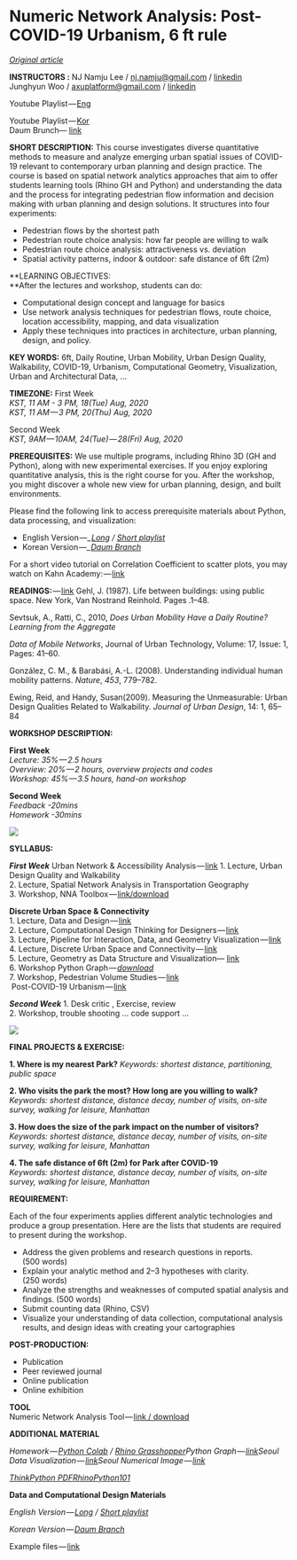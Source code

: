 # Numeric Network Analysis: Post-COVID-19 Urbanism, 6 ft rule

[_Original article_](https://nj-namju.medium.com/numeric-network-analysis-post-covid-19-urbanism-6-ft-rule-de267886b028)

**INSTRUCTORS :**
NJ Namju Lee / nj.namju@gmail.com / [linkedin](https://www.linkedin.com/in/nj-namju-lee-926b3252/)  
Junghyun Woo / axuplatform@gmail.com / [linkedin](https://www.linkedin.com/in/jung-hyun-woo-609502107/)

Youtube Playlist — [Eng](https://www.youtube.com/playlist?list=PLIyZNoxG7nmnjpc2N0SIKKSdYfi-3tE5J)

Youtube Playlist — [Kor](https://www.youtube.com/playlist?list=PLweNVwGgDKEbGYBBPoKxHdMphJW245q38)  
Daum Brunch— [link](https://brunch.co.kr/@njnamju/91)

**SHORT DESCRIPTION:**
This course investigates diverse quantitative methods to measure and analyze emerging urban spatial issues of COVID-19 relevant to contemporary urban planning and design practice. The course is based on spatial network analytics approaches that aim to offer students learning tools (Rhino GH and Python) and understanding the data and the process for integrating pedestrian flow information and decision making with urban planning and design solutions. It structures into four experiments:

*   Pedestrian flows by the shortest path
*   Pedestrian route choice analysis: how far people are willing to walk
*   Pedestrian route choice analysis: attractiveness vs. deviation
*   Spatial activity patterns, indoor & outdoor: safe distance of 6ft (2m)

**LEARNING OBJECTIVES:  
**After the lectures and workshop, students can do:

*   Computational design concept and language for basics
*   Use network analysis techniques for pedestrian flows, route choice, location accessibility, mapping, and data visualization
*   Apply these techniques into practices in architecture, urban planning, design, and policy.

**KEY WORDS:**
6ft, Daily Routine, Urban Mobility, Urban Design Quality, Walkability, COVID-19, Urbanism, Computational Geometry, Visualization, Urban and Architectural Data, …

**TIMEZONE:**
First Week  
_KST, 11 AM - 3 PM, 18(Tue) Aug, 2020  
KST, 11 AM — 3 PM, 20(Thu) Aug, 2020_

Second Week  
_KST, 9AM — 10AM, 24(Tue) — 28(Fri) Aug, 2020_

**PREREQUISITES:**
We use multiple programs, including Rhino 3D (GH and Python), along with new experimental exercises. If you enjoy exploring quantitative analysis, this is the right course for you. After the workshop, you might discover a whole new view for urban planning, design, and built environments.

Please find the following link to access prerequisite materials about Python, data processing, and visualization:   
* English Version —_ [_Long_](https://www.youtube.com/playlist?list=PLIyZNoxG7nmlXNW2GSfFVzENf_8T0P4Tc) _/_ [_Short playlist_](https://www.youtube.com/playlist?list=PLIyZNoxG7nml7jBro3yqZriUppDKAEDjI) 
* Korean Version —_ [_Daum Branch_](https://brunch.co.kr/@njnamju/90)

For a short video tutorial on Correlation Coefficient to scatter plots, you may watch on Kahn Academy: — [link](https://youtu.be/-Y-M9aD_ccQ)

**READINGS:** — [link](https://www.dropbox.com/s/8mkrwdo3qn3b52w/readingMaterials.zip?dl=0)
Gehl, J. (1987). Life between buildings: using public space. New York, Van Nostrand Reinhold. Pages .1–48.

Sevtsuk, A., Ratti, C., 2010, _Does Urban Mobility Have a Daily Routine? Learning from the Aggregate_

_Data of Mobile Networks_, Journal of Urban Technology, Volume: 17, Issue: 1, Pages: 41–60.

González, C. M., & Barabási, A.-L. (2008). Understanding individual human mobility patterns. _Nature_, _453_, 779–782.

Ewing, Reid, and Handy, Susan(2009). Measuring the Unmeasurable: Urban Design Qualities Related to Walkability. _Journal of Urban Design_, 14: 1, 65–84

**WORKSHOP DESCRIPTION:**

**First Week**  
_Lecture: 35% — 2.5 hours  
Overview: 20% — 2 hours, overview projects and codes  
Workshop: 45% — 3.5 hours, hand-on workshop_

**Second Week**  
_Feedback -20mins  
Homework -30mins_

![](C:\Users\namju\Downloads\medium-export\download\posts\md_1658355654182\img\1__OPDPxWS8itT1tgAiibxrhw.png)

**SYLLABUS:**

**_First Week_**
Urban Network & Accessibility Analysis — [link](https://medium.com/@axuplatform/0-numeric-network-analysis-47a2538e636c)
1\. Lecture, Urban Design Quality and Walkability  
2\. Lecture, Spatial Network Analysis in Transportation Geography  
3\. Workshop, NNA Toolbox — [link/download](https://www.food4rhino.com/app/numeric-network-analysis-nna)

**Discrete Urban Space & Connectivity**  
1\. Lecture, Data and Design — [link](https://medium.com/@nj.namju/data-design-c21457dc8dc)  
2\. Lecture, Computational Design Thinking for Designers — [link](https://medium.com/@nj.namju/computational-design-thinking-for-designers-68224bb07f5c)  
3\. Lecture, Pipeline for Interaction, Data, and Geometry Visualization — [link](https://medium.com/@nj.namju/5-pipeline-for-data-and-geometry-visualization-b2c9df7c21c7)  
4\. Lecture, Discrete Urban Space and Connectivity — [link](https://medium.com/@nj.namju/discrete-urban-space-and-connectivity-492b3dbd0a81)  
5\. Lecture, Geometry as Data Structure and Visualization— [link](https://medium.com/@nj.namju/geometry-as-data-structure-and-visualization-48bcfdea3851)  
6\. Workshop Python Graph — [_download_](https://www.dropbox.com/s/mqtrgp6v239b49f/Tutorial_A_Graph.gh?dl=0)  
7\. Workshop, Pedestrian Volume Studies — [link](https://medium.com/@axuplatform/pedestrian-volume-studies-f6dfaca688c2)  
 Post-COVID-19 Urbanism — [link](https://medium.com/@axuplatform/covid-19-urbanism-6c124c3af72e)

**_Second Week_**
1\. Desk critic , Exercise, review  
2\. Workshop, trouble shooting … code support …

![](C:\Users\namju\Downloads\medium-export\download\posts\md_1658355654182\img\1__NcinUO656ectujVzWKoCiQ.png)

**FINAL PROJECTS & EXERCISE:**

**1\. Where is my nearest Park?**
_Keywords: shortest distance, partitioning, public space_

**2\. Who visits the park the most? How long are you willing to walk?**
_Keywords: shortest distance, distance decay, number of visits, on-site survey, walking for leisure, Manhattan_

**3\. How does the size of the park impact on the number of visitors?**  
_Keywords: shortest distance, distance decay, number of visits, on-site survey, walking for leisure, Manhattan_

**4\. The safe distance of 6ft (2m) for Park after COVID-19**  
_Keywords: shortest distance, distance decay, number of visits, on-site survey, walking for leisure, Manhattan_

**REQUIREMENT:**

Each of the four experiments applies different analytic technologies and produce a group presentation. Here are the lists that students are required to present during the workshop.

*   Address the given problems and research questions in reports.   
    (500 words)
*   Explain your analytic method and 2–3 hypotheses with clarity.   
    (250 words)
*   Analyze the strengths and weaknesses of computed spatial analysis and findings. (500 words)
*   Submit counting data (Rhino, CSV)
*   Visualize your understanding of data collection, computational analysis results, and design ideas with creating your cartographies

**POST-PRODUCTION:**

*   Publication
*   Peer reviewed journal
*   Online publication
*   Online exhibition

**TOOL**  
Numeric Network Analysis Tool — [link / download](https://www.food4rhino.com/app/numeric-network-analysis-nna)

**ADDITIONAL MATERIAL**

_Homework —_ [_Python Colab_](https://colab.research.google.com/drive/1CSwpQkdNMnWost2xWj3YY25RUjlnmvL7) _/_ [_Rhino Grasshopper_](https://www.dropbox.com/s/4om57u5egbl0wtz/ITCD_day1_python_basic_grasshopper.gh?dl=0)_Python Graph —_ [_link_](https://www.dropbox.com/s/mqtrgp6v239b49f/Tutorial_A_Graph.gh?dl=0)_Seoul Data Visualization —_ [_link_](https://www.dropbox.com/s/i8od3fp40ifl3ck/SeoulDataVis.zip?dl=0)_Seoul Numerical Image —_ [_link_](https://www.dropbox.com/s/j78him34wbcino5/SeoulNumerialImage.zip?dl=0)

[_ThinkPython PDF_](https://www.greenteapress.com/thinkpython/thinkpython.pdf)[_RhinoPython101_](https://www.rhino3d.com/download/IronPython/5.0/RhinoPython101)

**Data and Computational Design Materials**

_English Version —_ [_Long_](https://www.youtube.com/playlist?list=PLIyZNoxG7nmlXNW2GSfFVzENf_8T0P4Tc) _/_ [_Short playlist_](https://www.youtube.com/playlist?list=PLIyZNoxG7nml7jBro3yqZriUppDKAEDjI)

_Korean Version —_ [_Daum Branch_](https://brunch.co.kr/@njnamju/90)

Example files — [link](https://www.dropbox.com/s/igwlzhv64m21jae/workshopPre.zip?dl=0)
